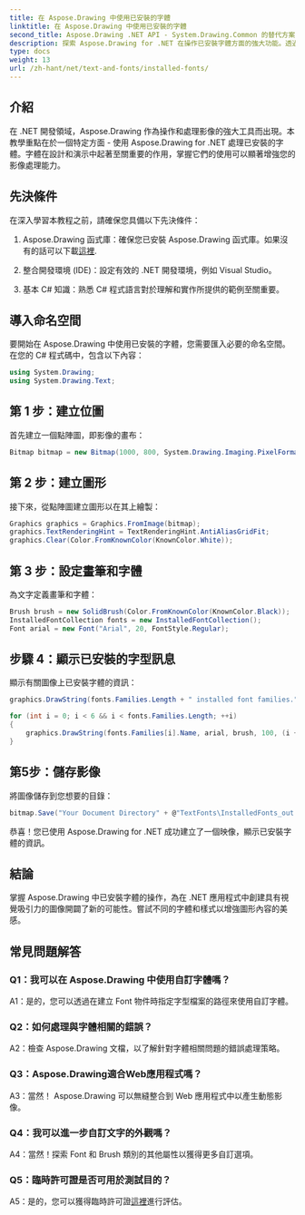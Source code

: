 ```yaml
---
title: 在 Aspose.Drawing 中使用已安裝的字體
linktitle: 在 Aspose.Drawing 中使用已安裝的字體
second_title: Aspose.Drawing .NET API - System.Drawing.Common 的替代方案
description: 探索 Aspose.Drawing for .NET 在操作已安裝字體方面的強大功能。透過這個綜合教程提升您的影像處理技能。
type: docs
weight: 13
url: /zh-hant/net/text-and-fonts/installed-fonts/
---
```

## 介紹

在 .NET 開發領域，Aspose.Drawing 作為操作和處理影像的強大工具而出現。本教學重點在於一個特定方面 - 使用 Aspose.Drawing for .NET 處理已安裝的字體。字體在設計和演示中起著至關重要的作用，掌握它們的使用可以顯著增強您的影像處理能力。

## 先決條件

在深入學習本教程之前，請確保您具備以下先決條件：

1.  Aspose.Drawing 函式庫：確保您已安裝 Aspose.Drawing 函式庫。如果沒有的話可以下載[這裡](https://releases.aspose.com/drawing/net/).

2. 整合開發環境 (IDE)：設定有效的 .NET 開發環境，例如 Visual Studio。

3. 基本 C# 知識：熟悉 C# 程式語言對於理解和實作所提供的範例至關重要。

## 導入命名空間

要開始在 Aspose.Drawing 中使用已安裝的字體，您需要匯入必要的命名空間。在您的 C# 程式碼中，包含以下內容：

```csharp
using System.Drawing;
using System.Drawing.Text;
```

## 第 1 步：建立位圖

首先建立一個點陣圖，即影像的畫布：

```csharp
Bitmap bitmap = new Bitmap(1000, 800, System.Drawing.Imaging.PixelFormat.Format32bppPArgb);
```

## 第 2 步：建立圖形

接下來，從點陣圖建立圖形以在其上繪製：

```csharp
Graphics graphics = Graphics.FromImage(bitmap);
graphics.TextRenderingHint = TextRenderingHint.AntiAliasGridFit;
graphics.Clear(Color.FromKnownColor(KnownColor.White));
```

## 第 3 步：設定畫筆和字體

為文字定義畫筆和字體：

```csharp
Brush brush = new SolidBrush(Color.FromKnownColor(KnownColor.Black));
InstalledFontCollection fonts = new InstalledFontCollection();
Font arial = new Font("Arial", 20, FontStyle.Regular);
```

## 步驟 4：顯示已安裝的字型訊息

顯示有關圖像上已安裝字體的資訊：

```csharp
graphics.DrawString(fonts.Families.Length + " installed font families.", arial, brush, 100, 100);

for (int i = 0; i < 6 && i < fonts.Families.Length; ++i)
{
    graphics.DrawString(fonts.Families[i].Name, arial, brush, 100, (i + 2) * 100);
}
```

## 第5步：儲存影像

將圖像儲存到您想要的目錄：

```csharp
bitmap.Save("Your Document Directory" + @"TextFonts\InstalledFonts_out.png");
```

恭喜！您已使用 Aspose.Drawing for .NET 成功建立了一個映像，顯示已安裝字體的資訊。

## 結論

掌握 Aspose.Drawing 中已安裝字體的操作，為在 .NET 應用程式中創建具有視覺吸引力的圖像開闢了新的可能性。嘗試不同的字體和樣式以增強圖形內容的美感。

## 常見問題解答

### Q1：我可以在 Aspose.Drawing 中使用自訂字體嗎？

A1：是的，您可以透過在建立 Font 物件時指定字型檔案的路徑來使用自訂字體。

### Q2：如何處理與字體相關的錯誤？

A2：檢查 Aspose.Drawing 文檔，以了解針對字體相關問題的錯誤處理策略。

### Q3：Aspose.Drawing適合Web應用程式嗎？

A3：當然！ Aspose.Drawing 可以無縫整合到 Web 應用程式中以產生動態影像。

### Q4：我可以進一步自訂文字的外觀嗎？

A4：當然！探索 Font 和 Brush 類別的其他屬性以獲得更多自訂選項。

### Q5：臨時許可證是否可用於測試目的？

 A5：是的，您可以獲得臨時許可證[這裡](https://purchase.aspose.com/temporary-license/)進行評估。